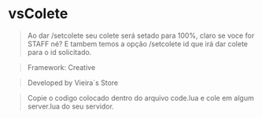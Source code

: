 # vsColete

> Ao dar /setcolete seu colete será setado para 100%, claro se voce for STAFF né? E tambem temos a opção /setcolete id que irá dar colete para o id solicitado.

> Framework: Creative

> Developed by Vieira`s Store

> Copie o codigo colocado dentro do arquivo code.lua e cole em algum server.lua do seu servidor.

